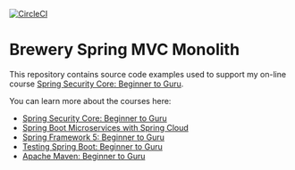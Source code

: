 [![CircleCI](https://circleci.com/gh/PierreSQS/ssc-brewery/tree/db-test-context-revisit-sb2.7.8.svg?style=shield)](https://circleci.com/gh/PierreSQS/ssc-brewery/tree/db-test-context-revisit-sb2.7.8)
# Brewery Spring MVC Monolith

This repository contains source code examples used to support my on-line course [Spring Security Core: Beginner to Guru](https://www.udemy.com/course/spring-security-core-beginner-to-guru/).

You can learn more about the courses here:
* [Spring Security Core: Beginner to Guru](https://www.udemy.com/course/spring-security-core-beginner-to-guru/?referralCode=306F288EB78688C0F3BC)
* [Spring Boot Microservices with Spring Cloud](https://www.udemy.com/course/spring-boot-microservices-with-spring-cloud-beginner-to-guru/?referralCode=6142D427AE53031FEF38)
* [Spring Framework 5: Beginner to Guru](https://www.udemy.com/course/spring-framework-5-beginner-to-guru/?referralCode=6D9ECD1F93988FEE5CE9)
* [Testing Spring Boot: Beginner to Guru](https://www.udemy.com/course/testing-spring-boot-beginner-to-guru/?referralCode=EFFE87DDE96C8541B2EE)
* [Apache Maven: Beginner to Guru](https://www.udemy.com/course/apache-maven-beginner-to-guru/?referralCode=0B91047D034706031F51)